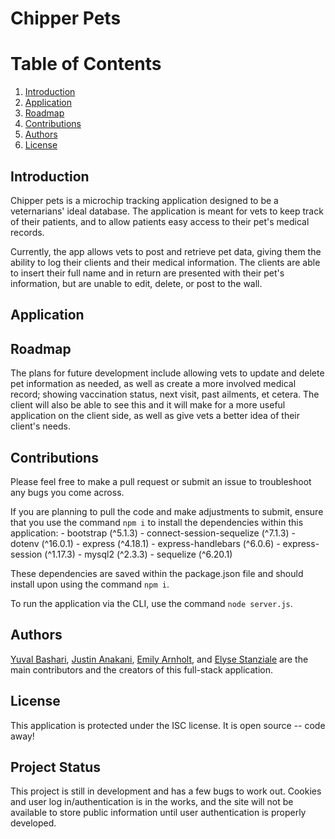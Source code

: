 # Chipper Pets
# Table of Contents
1. [Introduction](#introduction)
2. [Application](#application)
3. [Roadmap](#roadmap)
4. [Contributions](#contributions)
5. [Authors](#authors)
6. [License](#license)


## <a id="introduction">Introduction</a>
Chipper pets is a microchip tracking application designed to be a veternarians' ideal database. The application is meant for vets to keep track of their patients, and to allow patients easy access to their pet's medical records. 

Currently, the app allows vets to post and retrieve pet data, giving them the ability to log their clients and their medical information. The clients are able to insert their full name and in return are presented with their pet's information, but are unable to edit, delete, or post to the wall.

## <a id="application">Application</a>

## <a id="roadmap">Roadmap</a>
The plans for future development include allowing vets to update and delete pet information as needed, as well as create a more involved medical record; showing vaccination status, next visit, past ailments, et cetera. The client will also be able to see this and it will make for a more useful application on the client side, as well as give vets a better idea of their client's needs.

## <a id="contributions">Contributions</a>
Please feel free to make a pull request or submit an issue to troubleshoot any bugs you come across.

If you are planning to pull the code and make adjustments to submit, ensure that you use the command `npm i` to install the dependencies within this application:
    - bootstrap (^5.1.3)
    - connect-session-sequelize (^7.1.3)
    - dotenv (^16.0.1)
    - express (^4.18.1)
    - express-handlebars (^6.0.6)
    - express-session (^1.17.3)
    - mysql2 (^2.3.3)
    - sequelize (^6.20.1)

These dependencies are saved within the package.json file and should install upon using the command `npm i`.

To run the application via the CLI, use the command `node server.js`.

## <a id="authors">Authors</a>
[Yuval Bashari](https://github.com/yuval7994), [Justin Anakani](https://github.com/HoneyTwix), [Emily Arnholt](https://github.com/emilyarnholt), and [Elyse Stanziale](https://github.com/elystanz) are the main contributors and the creators of this full-stack application.

## <a id="license">License</a>
This application is protected under the ISC license. It is open source -- code away!

## <a id=#status>Project Status</a>
This project is still in development and has a few bugs to work out. Cookies and user log in/authentication is in the works, and the site will not be available to store public information until user authentication is properly developed.